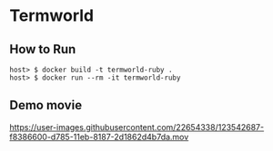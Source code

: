 # Termworld

## How to Run
```
host> $ docker build -t termworld-ruby .
host> $ docker run --rm -it termworld-ruby
```

## Demo movie
https://user-images.githubusercontent.com/22654338/123542687-f8386600-d785-11eb-8187-2d1862d4b7da.mov
